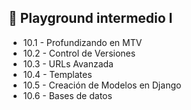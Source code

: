 ## 🎯 Playground intermedio I

- 10.1 - Profundizando en MTV
- 10.2 - Control de Versiones
- 10.3 - URLs Avanzada
- 10.4 - Templates
- 10.5 - Creación de Modelos en Django
- 10.6 - Bases de datos